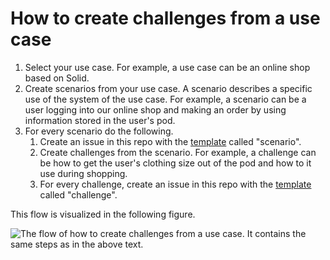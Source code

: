 # How to create challenges from a use case

1. Select your use case.
For example, a use case can be an online shop based on Solid.
2. Create scenarios from your use case.
A scenario describes a specific use of the system of the use case.
For example, a scenario can be a user logging into our online shop and making an order
by using information stored in the user's pod.
3. For every scenario do the following.
   1. Create an issue in this repo with the [template](.github/ISSUE_TEMPLATE/scenario.md) called "scenario".
   2. Create challenges from the scenario.
      For example, a challenge can be how to get the user's clothing size out of the pod and
      how to it use during shopping.
   3. For every challenge, create an issue in this repo with the [template](.github/ISSUE_TEMPLATE/challenge.md) called "challenge".

This flow is visualized in the following figure.

![The flow of how to create challenges from a use case.
It contains the same steps as in the above text.](use-case-flow.jpg)
